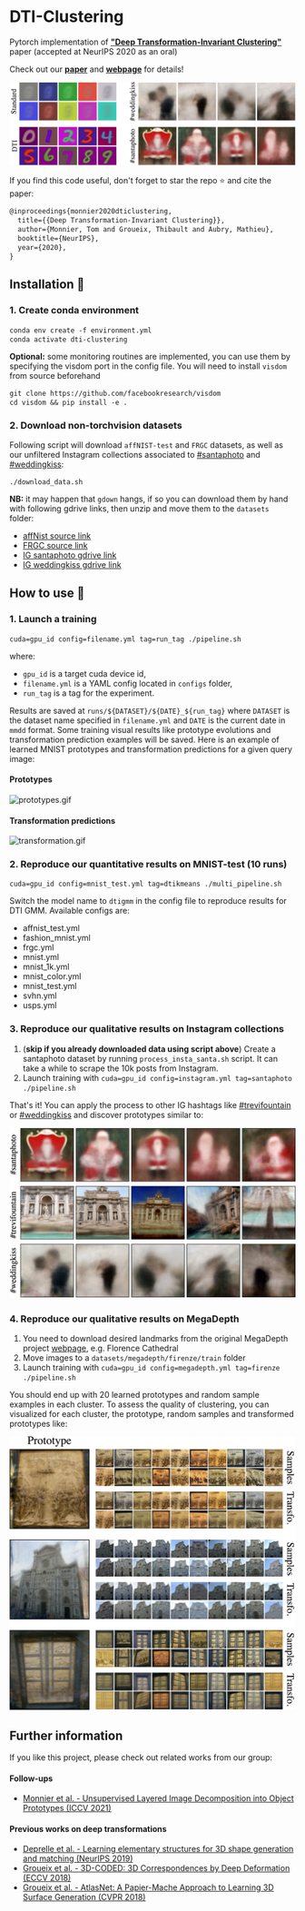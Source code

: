 # DTI-Clustering

Pytorch implementation of [**"Deep Transformation-Invariant 
Clustering"**](https://arxiv.org/abs/2006.11132) paper (accepted at NeurIPS 2020 as an oral)

Check out our [**paper**](https://proceedings.neurips.cc/paper/2020/file/5a5eab21ca2a8fef4af5e35709ecca15-Paper.pdf) and 
[**webpage**](http://imagine.enpc.fr/~monniert/DTIClustering) for details!

![teaser.jpg](./media/teaser.jpg)

If you find this code useful, don't forget to star the repo ⭐ and cite the paper:

```
@inproceedings{monnier2020dticlustering,
  title={{Deep Transformation-Invariant Clustering}},
  author={Monnier, Tom and Groueix, Thibault and Aubry, Mathieu},
  booktitle={NeurIPS},
  year={2020},
}
```

## Installation :construction_worker:

### 1. Create conda environment

```
conda env create -f environment.yml
conda activate dti-clustering
```

**Optional:** some monitoring routines are implemented, you can use them by specifying the 
visdom port in the config file. You will need to install `visdom` from source beforehand

```
git clone https://github.com/facebookresearch/visdom
cd visdom && pip install -e .
```

### 2. Download non-torchvision datasets

Following script will download `affNIST-test` and `FRGC` datasets, as well as our unfiltered 
Instagram collections associated to 
[#santaphoto](https://www.instagram.com/explore/tags/santaphoto/) and 
[#weddingkiss](https://www.instagram.com/explore/tags/weddingkiss/):

```
./download_data.sh
```

**NB:** it may happen that `gdown` hangs, if so you can download them by hand with following 
gdrive links, then unzip and move them to the `datasets` folder:

- [affNist source
  link](https://www.cs.toronto.edu/~tijmen/affNIST/32x/transformed/test.mat.zip)
- [FRGC source
  link](https://github.com/XifengGuo/JULE-Torch/blob/master/datasets/FRGC/data4torch.h5)
- [IG santaphoto gdrive 
  link](https://drive.google.com/file/d/1tv5-\_Iz-LD6-FqFxF67py9ot97BOZbUc/view?usp=sharing)
- [IG weddingkiss gdrive 
  link](https://drive.google.com/file/d/1OCLvojYDomLnI6zP6QghgIkZ8PWwmqCD/view?usp=sharing)


## How to use :rocket:

### 1. Launch a training

```
cuda=gpu_id config=filename.yml tag=run_tag ./pipeline.sh
```

where:
- `gpu_id` is a target cuda device id,
- `filename.yml` is a YAML config located in `configs` folder,
- `run_tag` is a tag for the experiment.

Results are saved at `runs/${DATASET}/${DATE}_${run_tag}` where `DATASET` is the dataset name 
specified in `filename.yml` and `DATE` is the current date in `mmdd` format. Some training 
visual results like prototype evolutions and transformation prediction examples will be 
saved. Here is an example of learned MNIST prototypes and transformation predictions for a 
given query image:

#### Prototypes

![prototypes.gif](./media/prototypes.gif)

#### Transformation predictions

![transformation.gif](./media/transformation.gif)

### 2. Reproduce our quantitative results on MNIST-test (10 runs)

```
cuda=gpu_id config=mnist_test.yml tag=dtikmeans ./multi_pipeline.sh
```

Switch the model name to `dtigmm` in the config file to reproduce results for DTI GMM. 
Available configs are:

- affnist_test.yml
- fashion_mnist.yml
- frgc.yml
- mnist.yml
- mnist_1k.yml
- mnist_color.yml
- mnist_test.yml
- svhn.yml
- usps.yml

### 3. Reproduce our qualitative results on Instagram collections

1. (**skip if you already downloaded data using script above**) Create a santaphoto dataset 
   by running `process_insta_santa.sh` script. It can take a while to scrape the 10k posts 
   from Instagram.
2. Launch training with `cuda=gpu_id config=instagram.yml tag=santaphoto ./pipeline.sh`

That's it! You can apply the process to other IG hashtags like 
[#trevifountain](https://www.instagram.com/explore/tags/trevifountain/) or
[#weddingkiss](https://www.instagram.com/explore/tags/weddingkiss/) and discover 
prototypes similar to:

![instagram.jpg](./media/instagram.jpg)

### 4. Reproduce our qualitative results on MegaDepth

1. You need to download desired landmarks from the original MegaDepth project 
   [webpage](https://www.cs.cornell.edu/projects/megadepth/), e.g. Florence 
   Cathedral
2. Move images to a `datasets/megadepth/firenze/train` folder
3. Launch training with `cuda=gpu_id config=megadepth.yml tag=firenze ./pipeline.sh`

You should end up with 20 learned prototypes and random sample examples in each cluster. To 
assess the quality of clustering, you can visualized for each cluster, the prototype, random 
samples and transformed prototypes like:

![firenze.jpg](./media/firenze.jpg)

## Further information

If you like this project, please check out related works from our group:

#### Follow-ups

- [Monnier et al. - Unsupervised Layered Image Decomposition into Object Prototypes (ICCV 
  2021)](https://arxiv.org/abs/2104.14575)

#### Previous works on deep transformations

- [Deprelle et al. - Learning elementary structures for 3D shape generation and matching 
  (NeurIPS 2019)](https://arxiv.org/abs/1908.04725)
- [Groueix et al. - 3D-CODED: 3D Correspondences by Deep Deformation (ECCV
  2018)](https://arxiv.org/abs/1806.05228)
- [Groueix et al. - AtlasNet: A Papier-Mache Approach to Learning 3D Surface Generation (CVPR 
  2018)](https://arxiv.org/abs/1802.05384)
